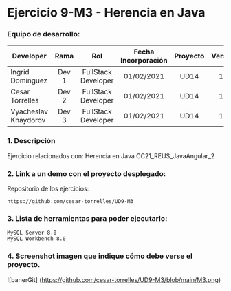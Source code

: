 # Ejercicio 9-M3 -  Herencia en Java 

### Equipo de desarrollo:

| Developer | Rama | Rol | Fecha Incorporación | Proyecto | Versión |
| --- | :---:  | :---:  | :---:  | :---: | :---:  |
| Ingrid Dominguez | Dev 1 | FullStack Developer | 01/02/2021 | UD14  | 1.0  |
| Cesar Torrelles | Dev 2 | FullStack Developer | 01/02/2021 | UD14  | 1.0  | 
| Vyacheslav Khaydorov | Dev 3 | FullStack Developer| 01/02/2021 | UD14  | 1.0  |

### 1. Descripción

Ejercicio  relacionados con:
Herencia en Java
CC21_REUS_JavaAngular_2

###  2. Link a un demo con el proyecto desplegado:

Repositorio de los ejercicios:
```
https://github.com/cesar-torrelles/UD9-M3
```
###   3. Lista de herramientas para poder ejecutarlo:
```
MySQL Server 8.0
MySQL Workbench 8.0
```
###  4. Screenshot imagen que indique cómo debe verse el proyecto.
![banerGit] (https://github.com/cesar-torrelles/UD9-M3/blob/main/M3.png)
